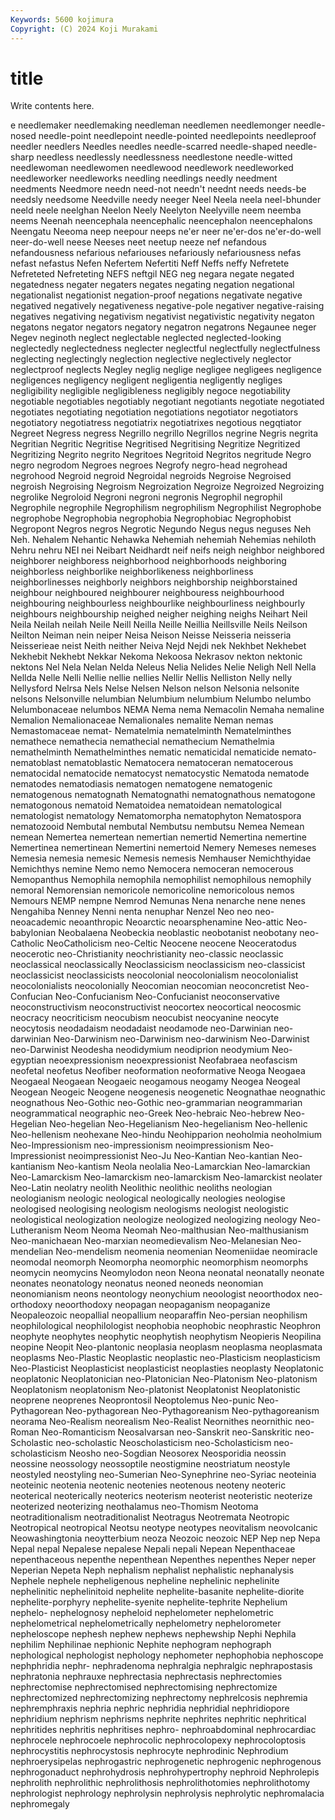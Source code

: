 ```yaml
---
Keywords: 5600 kojimura
Copyright: (C) 2024 Koji Murakami
---
```


# title

Write contents here.



e needlemaker needlemaking needleman needlemen needlemonger
needle-nosed needle-point needlepoint needle-pointed needlepoints needleproof needler needlers Needles needles
needle-scarred needle-shaped needle-sharp needless needlessly needlessness needlestone needle-witted needlewoman needlewomen
needlewood needlework needleworked needleworker needleworks needling needlings needly needment needments
Needmore needn need-not needn't neednt needs needs-be needsly needsome Needville
needy neeger Neel Neela neela neel-bhunder neeld neele neelghan Neelon
Neely Neelyton Neelyville neem neemba neems Neenah neencephala neencephalic neencephalon
neencephalons Neengatu Neeoma neep neepour neeps ne'er neer ne'er-dos ne'er-do-well
neer-do-well neese Neeses neet neetup neeze nef nefandous nefandousness nefarious
nefariouses nefariously nefariousness nefas nefast nefastus Nefen Nefertem Nefertiti Neff
Neffs neffy Nefretete Nefreteted Nefreteting NEFS neftgil NEG neg negara
negate negated negatedness negater negaters negates negating negation negational negationalist
negationist negation-proof negations negativate negative negatived negatively negativeness negative-pole negativer
negative-raising negatives negativing negativism negativist negativistic negativity negaton negatons negator
negators negatory negatron negatrons Negaunee neger Negev neginoth neglect neglectable
neglected neglected-looking neglectedly neglectedness neglecter neglectful neglectfully neglectfulness neglecting neglectingly
neglection neglective neglectively neglector neglectproof neglects Negley neglig neglige negligee
negligees negligence negligences negligency negligent negligentia negligently negliges negligibility negligible
negligibleness negligibly negoce negotiability negotiable negotiables negotiably negotiant negotiants negotiate
negotiated negotiates negotiating negotiation negotiations negotiator negotiators negotiatory negotiatress negotiatrix
negotiatrixes negotious negqtiator Negreet Negress negress Negrillo negrillo Negrillos negrine
Negris negrita Negritian Negritic Negritise Negritised Negritising Negritize Negritized Negritizing
Negrito negrito Negritoes Negritoid Negritos negritude Negro negro negrodom Negroes
negroes Negrofy negro-head negrohead negrohood Negroid negroid Negroidal negroids Negroise
Negroised negroish Negroising Negroism Negroization Negroize Negroized Negroizing negrolike Negroloid
Negroni negroni negronis Negrophil negrophil Negrophile negrophile Negrophilism negrophilism Negrophilist
Negrophobe negrophobe Negrophobia negrophobia Negrophobiac Negrophobist Negropont Negros negros Negrotic
Negundo Negus negus neguses Neh Neh. Nehalem Nehantic Nehawka Nehemiah
nehemiah Nehemias nehiloth Nehru nehru NEI nei Neibart Neidhardt neif
neifs neigh neighbor neighbored neighborer neighboress neighborhood neighborhoods neighboring neighborless
neighborlike neighborlikeness neighborliness neighborlinesses neighborly neighbors neighborship neighborstained neighbour neighboured
neighbourer neighbouress neighbourhood neighbouring neighbourless neighbourlike neighbourliness neighbourly neighbours neighbourship
neighed neigher neighing neighs Neihart Neil Neila Neilah neilah Neile
Neill Neilla Neille Neillia Neillsville Neils Neilson Neilton Neiman nein
neiper Neisa Neison Neisse Neisseria neisseria Neisserieae neist Neith neither
Neiva Nejd Nejdi nek Nekhbet Nekhebet Nekhebit Nekhebt Nekkar Nekoma
Nekoosa Nekrasov nekton nektonic nektons Nel Nela Nelan Nelda Neleus
Nelia Nelides Nelie Neligh Nell Nella Nellda Nelle Nelli Nellie
nellie nellies Nellir Nellis Nelliston Nelly nelly Nellysford Nelrsa Nels
Nelse Nelsen Nelson nelson Nelsonia nelsonite nelsons Nelsonville nelumbian Nelumbium
nelumbium Nelumbo nelumbo Nelumbonaceae nelumbos NEMA Nema nema Nemacolin Nemaha
nemaline Nemalion Nemalionaceae Nemalionales nemalite Neman nemas Nemastomaceae nemat- Nematelmia
nematelminth Nematelminthes nemathece nemathecia nemathecial nemathecium Nemathelmia nemathelminth Nemathelminthes nematic
nematicidal nematicide nemato- nematoblast nematoblastic Nematocera nematoceran nematocerous nematocidal nematocide
nematocyst nematocystic Nematoda nematode nematodes nematodiasis nematogen nematogene nematogenic nematogenous
nematognath Nematognathi nematognathous nematogone nematogonous nematoid Nematoidea nematoidean nematological nematologist
nematology Nematomorpha nematophyton Nematospora nematozooid Nembutal nembutal Nembutsu nembutsu Nemea
Nemean nemean Nemertea nemertean nemertian nemertid Nemertina nemertine Nemertinea nemertinean
Nemertini nemertoid Nemery Nemeses nemeses Nemesia nemesia nemesic Nemesis nemesis
Nemhauser Nemichthyidae Nemichthys nemine Nemo nemo Nemocera nemoceran nemocerous Nemopanthus
Nemophila nemophila nemophilist nemophilous nemophily nemoral Nemorensian nemoricole nemoricoline nemoricolous
nemos Nemours NEMP nempne Nemrod Nemunas Nena nenarche nene nenes
Nengahiba Nenney Nenni nenta nenuphar Nenzel Neo neo neo- neoacademic
neoanthropic Neoarctic neoarsphenamine Neo-attic Neo-babylonian Neobalaena Neobeckia neoblastic neobotanist neobotany
neo-Catholic NeoCatholicism neo-Celtic Neocene neocene Neoceratodus neocerotic neo-Christianity neochristianity neo-classic
neoclassic neoclassical neoclassically Neoclassicism neoclassicism neo-classicist neoclassicist neoclassicists neocolonial neocolonialism
neocolonialist neocolonialists neocolonially Neocomian neocomian neoconcretist Neo-Confucian Neo-Confucianism Neo-Confucianist neoconservative
neoconstructivism neoconstructivist neocortex neocortical neocosmic neocracy neocriticism neocubism neocubist neocyanine
neocyte neocytosis neodadaism neodadaist neodamode neo-Darwinian neo-darwinian Neo-Darwinism neo-Darwinism neo-darwinism
Neo-Darwinist neo-Darwinist Neodesha neodidymium neodiprion neodymium Neo-egyptian neoexpressionism neoexpressionist Neofabraea
neofascism neofetal neofetus Neofiber neoformation neoformative Neoga Neogaea Neogaeal Neogaean
Neogaeic neogamous neogamy Neogea Neogeal Neogean Neogeic Neogene neogenesis neogenetic
Neognathae neognathic neognathous Neo-Gothic neo-Gothic neo-grammarian neogrammarian neogrammatical neographic neo-Greek
Neo-hebraic Neo-hebrew Neo-Hegelian Neo-hegelian Neo-Hegelianism Neo-hegelianism Neo-hellenic Neo-hellenism neohexane Neo-hindu
Neohipparion neoholmia neoholmium Neo-Impressionism neo-impressionism neoimpressionism Neo-Impressionist neoimpressionist Neo-Ju Neo-Kantian
Neo-kantian Neo-kantianism Neo-kantism Neola neolalia Neo-Lamarckian Neo-lamarckian Neo-Lamarckism Neo-lamarckism neo-lamarckism
Neo-lamarckist neolater Neo-Latin neolatry neolith Neolithic neolithic neoliths neologian neologianism
neologic neological neologically neologies neologise neologised neologising neologism neologisms neologist
neologistic neologistical neologization neologize neologized neologizing neology Neo-Lutheranism Neom Neoma
Neomah Neo-malthusian Neo-malthusianism Neo-manichaean Neo-marxian neomedievalism Neo-Melanesian Neo-mendelian Neo-mendelism neomenia
neomenian Neomeniidae neomiracle neomodal neomorph Neomorpha neomorphic neomorphism neomorphs neomycin
neomycins Neomylodon neon Neona neonatal neonatally neonate neonates neonatology neonatus
neoned neoneds neonomian neonomianism neons neontology neonychium neoologist neoorthodox neo-orthodoxy
neoorthodoxy neopagan neopaganism neopaganize Neopaleozoic neopallial neopallium neoparaffin Neo-persian neophilism
neophilological neophilologist neophobia neophobic neophrastic Neophron neophyte neophytes neophytic neophytish
neophytism Neopieris Neopilina neopine Neopit Neo-plantonic neoplasia neoplasm neoplasma neoplasmata
neoplasms Neo-Plastic Neoplastic neoplastic neo-Plasticism neoplasticism Neo-Plasticist Neoplasticist neoplasticist neoplasties
neoplasty Neoplatonic neoplatonic Neoplatonician neo-Platonician Neo-Platonism Neo-platonism Neoplatonism neoplatonism Neo-platonist
Neoplatonist Neoplatonistic neoprene neoprenes Neoprontosil Neoptolemus Neo-punic Neo-Pythagorean Neo-pythagorean Neo-Pythagoreanism
Neo-pythagoreanism neorama Neo-Realism neorealism Neo-Realist Neornithes neornithic neo-Roman Neo-Romanticism Neosalvarsan
neo-Sanskrit neo-Sanskritic neo-Scholastic neo-scholastic Neoscholasticism neo-Scholasticism neo-scholasticism Neosho neo-Sogdian Neosorex
Neosporidia neossin neossine neossology neossoptile neostigmine neostriatum neostyle neostyled neostyling
neo-Sumerian Neo-Synephrine neo-Syriac neoteinia neoteinic neotenia neotenic neotenies neotenous neoteny
neoteric neoterical neoterically neoterics neoterism neoterist neoteristic neoterize neoterized neoterizing
neothalamus neo-Thomism Neotoma neotraditionalism neotraditionalist Neotragus Neotremata Neotropic Neotropical neotropical
Neotsu neotype neotypes neovitalism neovolcanic Neowashingtonia neoytterbium neoza Neozoic neozoic
NEP Nep nep Nepa Nepal nepal Nepalese nepalese Nepali nepali
Nepean Nepenthaceae nepenthaceous nepenthe nepenthean Nepenthes nepenthes Neper neper Neperian
Nepeta Neph nephalism nephalist nephalistic nephanalysis Nephele nephele nepheligenous nepheline
nephelinic nephelinite nephelinitic nephelinitoid nephelite nephelite-basanite nephelite-diorite nephelite-porphyry nephelite-syenite nephelite-tephrite
Nephelium nephelo- nephelognosy nepheloid nephelometer nephelometric nephelometrical nephelometrically nephelometry nephelorometer
nepheloscope nephesh nephew nephews nephewship Nephi Nephila nephilim Nephilinae nephionic
Nephite nephogram nephograph nephological nephologist nephology nephometer nephophobia nephoscope nephphridia
nephr- nephradenoma nephralgia nephralgic nephrapostasis nephratonia nephrauxe nephrectasia nephrectasis nephrectomies
nephrectomise nephrectomised nephrectomising nephrectomize nephrectomized nephrectomizing nephrectomy nephrelcosis nephremia nephremphraxis
nephria nephric nephridia nephridial nephridiopore nephridium nephrism nephrisms nephrite nephrites
nephritic nephritical nephritides nephritis nephritises nephro- nephroabdominal nephrocardiac nephrocele nephrocoele
nephrocolic nephrocolopexy nephrocoloptosis nephrocystitis nephrocystosis nephrocyte nephrodinic Nephrodium nephroerysipelas nephrogastric
nephrogenetic nephrogenic nephrogenous nephrogonaduct nephrohydrosis nephrohypertrophy nephroid Nephrolepis nephrolith nephrolithic
nephrolithosis nephrolithotomies nephrolithotomy nephrologist nephrology nephrolysin nephrolysis nephrolytic nephromalacia nephromegaly
